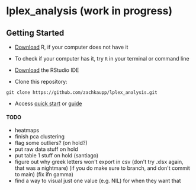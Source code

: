 # lplex_analysis (work in progress)

## Getting Started

-   [Download](https://cran.r-project.org/) R, if your computer does not have it

-   To check if your computer has it, try `R` in your terminal or command line

-   [Download](https://www.rstudio.com/products/rstudio/download/) the RStudio IDE

- Clone this repository:
```
git clone https://github.com/zachkaupp/lplex_analysis.git
```

- Access [quick start](https://github.com/zachkaupp/lplex_analysis/blob/main/docs/quick_start.md) or [guide](https://github.com/zachkaupp/lplex_analysis/blob/main/docs/guide.md)



#### TODO

-   heatmaps
-   finish pca clustering
-   flag some outliers? (on hold?)
-   put raw data stuff on hold
-   put table 1 stuff on hold (santiago)
-   figure out why greek letters won't export in csv (don't try .xlsx again, that was a nightmare) (if you do make sure to branch, and don't commit to main) (fix ifn gamma)
-   find a way to visual just one value (e.g. NIL) for when they want that
